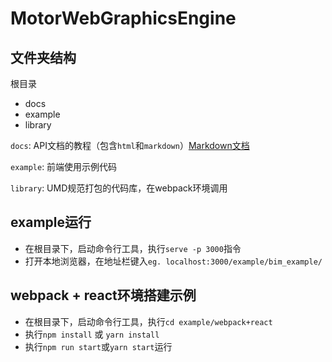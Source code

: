 # MotorWebGraphicsEngine

## 文件夹结构

根目录
* docs
* example
* library

`docs`: API文档的教程（包含`html`和`markdown`）[Markdown文档](./docs/README.md)

`example`: 前端使用示例代码

`library`: UMD规范打包的代码库，在webpack环境调用

## example运行

- 在根目录下，启动命令行工具，执行`serve -p 3000`指令
- 打开本地浏览器，在地址栏键入`eg. localhost:3000/example/bim_example/`

## webpack + react环境搭建示例

- 在根目录下，启动命令行工具，执行`cd example/webpack+react`
- 执行`npm install` 或 `yarn install`
- 执行`npm run start`或`yarn start`运行